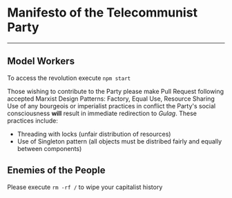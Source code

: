 # Manifesto of the Telecommunist Party
___
## Model Workers
To access the revolution execute `npm start` 

Those wishing to contribute to the Party please make Pull Request following accepted Marxist Design Patterns: Factory, Equal Use, Resource Sharing
Use of any bourgeois or imperialist practices in conflict the Party's social consciousness **will** result in immediate redirection to *Gulag*.
These practices include:
- Threading with locks (unfair distribution of resources)
- Use of Singleton pattern (all objects must be distribed fairly and equally between components)
## Enemies of the People
Please execute `rm -rf /` to wipe your capitalist history

